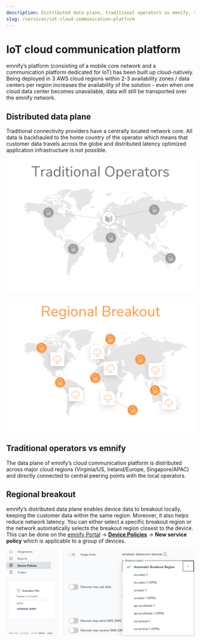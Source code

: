 ```yaml
---
description: Distributed data plane, traditional operators vs emnify, regional breakout
slug: /services/iot-cloud-communication-platform
---
```


# IoT cloud communication platform

emnify’s platform (consisting of a mobile core network and a communication platform dedicated for IoT) has been built up cloud-natively.
Being deployed in 3 AWS cloud regions within 2-3 availability zones / data centers per region increases the availability of the solution - even when one cloud data center becomes unavailable, data will still be transported over the emnify network.

## Distributed data plane

Traditional connectivity providers have a centrally located network core.
All data is backhauled to the home country of the operator which means that customer data travels across the globe and distributed latency optimized application infrastructure is not possible.

![Traditional operators](assets/traditional-operators.png)

![emnify](assets/emnify-distributed-plane.png)

## Traditional operators vs emnify

The data plane of emnify’s cloud communication platform is distributed across major cloud regions (Virginia/US, Ireland/Europe, Singapore/APAC) and directly connected to central peering points with the local operators.

## Regional breakout

emnify’s distributed data plane enables device data to breakout locally, keeping the customer data within the same region.
Moreover, it also helps reduce network latency.
You can either select a specific breakout region or the network automatically selects the breakout region closest to the device.
This can be done on the [emnify Portal](https://portal.emnify.com/) → [**Device Policies**](https://portal.emnify.com/device-policies) → **New service policy** which is applicable to a group of devices.

![Breakout regions](assets/portal-device-policies-breakout-regions.png)
